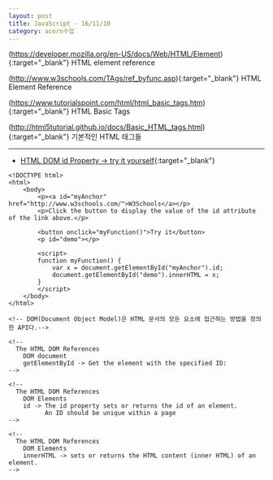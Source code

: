 ```yaml
---
layout: post
title: JavaScript - 16/11/10
category: acorn수업
---
```


(https://developer.mozilla.org/en-US/docs/Web/HTML/Element){:target="_blank"}
HTML element reference

(http://www.w3schools.com/TAgs/ref_byfunc.asp){:target="_blank"}
HTML Element Reference

(https://www.tutorialspoint.com/html/html_basic_tags.htm){:target="_blank"}
HTML Basic Tags

(http://html5tutorial.github.io/docs/Basic_HTML_tags.html){:target="_blank"}
기본적인 HTML 태그들

---

- [HTML DOM id Property &rarr; try it yourself](https://www.w3schools.com/jsref/prop_html_id.asp){:target="_blank"}
 
```
<!DOCTYPE html>
<html>
    <body>
        <p><a id="myAnchor" href="http://www.w3schools.com/">W3Schools</a></p>
        <p>Click the button to display the value of the id attribute of the link above.</p>

        <button onclick="myFunction()">Try it</button>
        <p id="demo"></p>

        <script>
        function myFunction() {
            var x = document.getElementById("myAnchor").id;
            document.getElementById("demo").innerHTML = x;
        }
        </script>
    </body>
</html>

<!-- DOM(Document Object Model)은 HTML 문서의 모든 요소에 접근하는 방법을 정의한 API다.-->

<!--
  The HTML DOM References
    DOM document
    getElementById -> Get the element with the specified ID:
-->

<!--
  The HTML DOM References
    DOM Elements
    id -> The id property sets or returns the id of an element.
          An ID should be unique within a page
-->

<!--
  The HTML DOM References
    DOM Elements
    innerHTML -> sets or returns the HTML content (inner HTML) of an element.
-->
```
